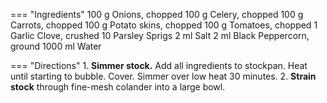 === "Ingredients"
    100 g Onions, chopped
    100 g Celery, chopped
    100 g Carrots, chopped
    100 g Potato skins, chopped
    100 g Tomatoes, chopped
    1 Garlic Clove, crushed
    10 Parsley Sprigs
    2 ml Salt
    2 ml Black Peppercorn, ground
    1000 ml Water

=== "Directions"
    1. **Simmer stock.** Add all ingredients to stockpan. Heat until starting to bubble. Cover. Simmer over low heat 30 minutes.
    2. **Strain stock** through fine-mesh colander into a large bowl.

[^1]: {{ cite.child_french_cooking }}
